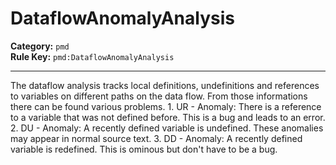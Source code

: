 
# DataflowAnomalyAnalysis
**Category:** `pmd`<br/>
**Rule Key:** `pmd:DataflowAnomalyAnalysis`<br/>


-----

The dataflow analysis tracks local definitions, undefinitions and references to variables on different paths on the data flow. From those informations there can be found various problems. 1. UR - Anomaly: There is a reference to a variable that was not defined before. This is a bug and leads to an error. 2. DU - Anomaly: A recently defined variable is undefined. These anomalies may appear in normal source text. 3. DD - Anomaly: A recently defined variable is redefined. This is ominous but don't have to be a bug.

